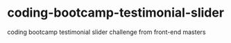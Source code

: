 # coding-bootcamp-testimonial-slider
coding bootcamp testimonial slider challenge from front-end masters
